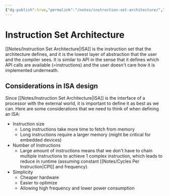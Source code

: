 ```yaml
---
{"dg-publish":true,"permalink":"/notes/instruction-set-architecture/","tags":[null]}
---
```




# Instruction Set Architecture
[[Notes/Instruction Set Architecture\|ISA]] is the instruction set that the architecture defines, and it is the lowest layer of abstraction that the user and the compiler sees. It is similar to API in the sense that it defines which API calls are available (=instructions) and the user doesn't care how it is implemented underneath.

## Considerations in ISA design
Since [[Notes/Instruction Set Architecture\|ISA]] is the interface of a processor with the external world, it is important to define it as best as we can.
Here are some considerations that we need to think of when defining an ISA:
- Instruction size
	- Long instructions take more time to fetch from memory
	- Long instructions require a larger memory (might be critical for embedded devices)
- Number of Instructions
	- Large amount of instructions means that we don't have to chain multiple instructions to achieve 1 complex instruction, which leads to reduce in runtime (assuming constant [[Notes/Cycles Per Instruction\|CPI]] and frequency).
- Simplicity
	- Cheaper hardware
	- Easier to optimize
	- Allowing high frequency and lower power consumption

